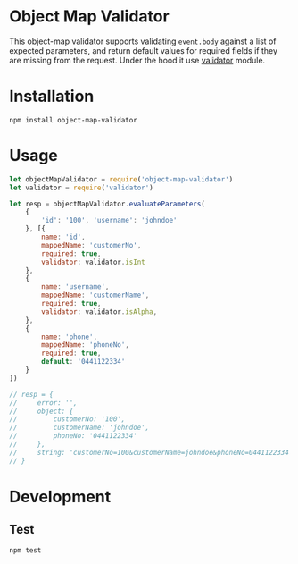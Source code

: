 # Object Map Validator

This object-map validator supports validating `event.body` against a list of expected parameters, and return default values for required fields if they are missing from the request. Under the hood it use [validator](https://www.npmjs.com/package/validator) module.

# Installation

```
npm install object-map-validator
```

# Usage

```javascript
let objectMapValidator = require('object-map-validator')
let validator = require('validator')

let resp = objectMapValidator.evaluateParameters(
    {
        'id': '100', 'username': 'johndoe'
    }, [{
        name: 'id',
        mappedName: 'customerNo',
        required: true,
        validator: validator.isInt
    },
    {
        name: 'username',
        mappedName: 'customerName',
        required: true,
        validator: validator.isAlpha,
    },
    {
        name: 'phone',
        mappedName: 'phoneNo',
        required: true,
        default: '0441122334'
    }
])

// resp = { 
//     error: '',
//     object: { 
//         customerNo: '100',
//         customerName: 'johndoe',
//         phoneNo: '0441122334' 
//     },
//     string: 'customerNo=100&customerName=johndoe&phoneNo=0441122334' 
// }
```

# Development

## Test

```
npm test
```